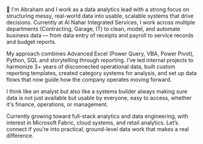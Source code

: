 👋 I'm Abraham and I work as a data analytics lead with a strong focus on structuring messy, real-world data into usable, scalable systems that drive decisions. Currently at Al Nahar Integrated Services, I work across multiple departments (Contracting, Garage, IT) to clean, model, and automate business data — from data entry of receipts and payroll to service records and budget reports.

My approach combines Advanced Excel (Power Query, VBA, Power Pivot), Python, SQL and storytelling through reporting. I’ve led internal projects to harmonize 3+ years of disconnected operational data, built custom reporting templates, created category systems for analysis, and set up data flows that now guide how the company operates moving forward.

I think like an analyst but also like a systems builder always making sure data is not just available but usable by everyone, easy to access, whether it's finance, operations, or management.

Currently growing toward full-stack analytics and data engineering, with interest in Microsoft Fabric, cloud systems, and retail analytics. Let’s connect if you’re into practical, ground-level data work that makes a real difference.
<!---
AbrahamSSem/AbrahamSSem is a ✨ special ✨ repository because its `README.md` (this file) appears on your GitHub profile.
You can click the Preview link to take a look at your changes.
--->
